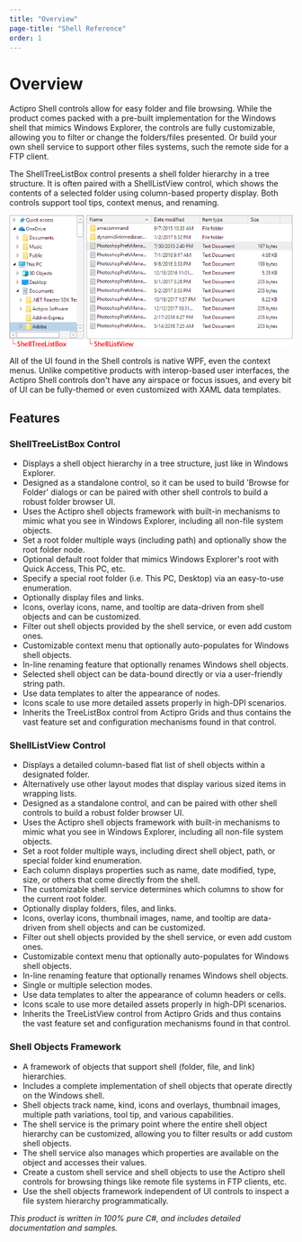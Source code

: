```yaml
---
title: "Overview"
page-title: "Shell Reference"
order: 1
---
```

# Overview

Actipro Shell controls allow for easy folder and file browsing.  While the product comes packed with a pre-built implementation for the Windows shell that mimics Windows Explorer, the controls are fully customizable, allowing you to filter or change the folders/files presented.  Or build your own shell service to support other files systems, such the remote side for a FTP client.

The ShellTreeListBox control presents a shell folder hierarchy in a tree structure.  It is often paired with a ShellListView control, which shows the contents of a selected folder using column-based property display.  Both controls support tool tips, context menus, and renaming.

![Screenshot](images/labeled-controls.png)

All of the UI found in the Shell controls is native WPF, even the context menus.  Unlike competitive products with interop-based user interfaces, the Actipro Shell controls don't have any airspace or focus issues, and every bit of UI can be fully-themed or even customized with XAML data templates.

## Features

### ShellTreeListBox Control

- Displays a shell object hierarchy in a tree structure, just like in Windows Explorer.
- Designed as a standalone control, so it can be used to build 'Browse for Folder' dialogs or can be paired with other shell controls to build a robust folder browser UI.
- Uses the Actipro shell objects framework with built-in mechanisms to mimic what you see in Windows Explorer, including all non-file system objects.
- Set a root folder multiple ways (including path) and optionally show the root folder node.
- Optional default root folder that mimics Windows Explorer's root with Quick Access, This PC, etc.
- Specify a special root folder (i.e. This PC, Desktop) via an easy-to-use enumeration.
- Optionally display files and links.
- Icons, overlay icons, name, and tooltip are data-driven from shell objects and can be customized.
- Filter out shell objects provided by the shell service, or even add custom ones.
- Customizable context menu that optionally auto-populates for Windows shell objects.
- In-line renaming feature that optionally renames Windows shell objects.
- Selected shell object can be data-bound directly or via a user-friendly string path.
- Use data templates to alter the appearance of nodes.
- Icons scale to use more detailed assets properly in high-DPI scenarios.
- Inherits the TreeListBox control from Actipro Grids and thus contains the vast feature set and configuration mechanisms found in that control.

### ShellListView Control

- Displays a detailed column-based flat list of shell objects within a designated folder.
- Alternatively use other layout modes that display various sized items in wrapping lists.
- Designed as a standalone control, and can be paired with other shell controls to build a robust folder browser UI.
- Uses the Actipro shell objects framework with built-in mechanisms to mimic what you see in Windows Explorer, including all non-file system objects.
- Set a root folder multiple ways, including direct shell object, path, or special folder kind enumeration.
- Each column displays properties such as name, date modified, type, size, or others that come directly from the shell.
- The customizable shell service determines which columns to show for the current root folder.
- Optionally display folders, files, and links.
- Icons, overlay icons, thumbnail images, name, and tooltip are data-driven from shell objects and can be customized.
- Filter out shell objects provided by the shell service, or even add custom ones.
- Customizable context menu that optionally auto-populates for Windows shell objects.
- In-line renaming feature that optionally renames Windows shell objects.
- Single or multiple selection modes.
- Use data templates to alter the appearance of column headers or cells.
- Icons scale to use more detailed assets properly in high-DPI scenarios.
- Inherits the TreeListView control from Actipro Grids and thus contains the vast feature set and configuration mechanisms found in that control.

### Shell Objects Framework

- A framework of objects that support shell (folder, file, and link) hierarchies.
- Includes a complete implementation of shell objects that operate directly on the Windows shell.
- Shell objects track name, kind, icons and overlays, thumbnail images, multiple path variations, tool tip, and various capabilities.
- The shell service is the primary point where the entire shell object hierarchy can be customized, allowing you to filter results or add custom shell objects.
- The shell service also manages which properties are available on the object and accesses their values.
- Create a custom shell service and shell objects to use the Actipro shell controls for browsing things like remote file systems in FTP clients, etc.
- Use the shell objects framework independent of UI controls to inspect a file system hierarchy programmatically.

*This product is written in 100% pure C#, and includes detailed documentation and samples.*
